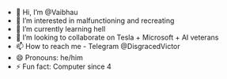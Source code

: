 - 👋 Hi, I’m @Vaibhau
- 👀 I’m interested in malfunctioning and recreating
- 🌱 I’m currently learning hell
- 💞️ I’m looking to collaborate on Tesla + Microsoft + AI veterans
- 📫 How to reach me - Telegram @DisgracedVictor
- 😄 Pronouns: he/him
- ⚡ Fun fact: Computer since 4
<!---
Vaibhau/Vaibhau is a ✨ special ✨ repository because its `README.md` (this file) appears on your GitHub profile.
You can click the Preview link to take a look at your changes.
--->
